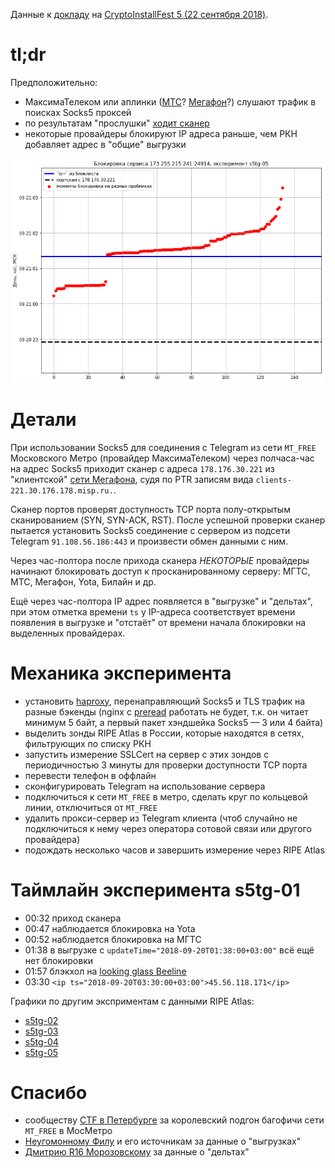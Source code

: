 Данные к [докладу](https://slides.ooni.io/2018/CIF/) на [CryptoInstallFest 5 (22 сентября 2018)](https://cryptofest.ru/).

tl;dr
=====

Предположительно:

- МаксимаТелеком или аплинки ([МТС](traceroute/2018-09-20-16-11-03.png)? [Мегафон](traceroute/2018-09-20-16-10-42.png)?) слушают трафик в поисках Socks5 проксей
- по результатам "прослушки" [ходит сканер](scanner-pcap/)
- некоторые провайдеры блокируют IP адреса раньше, чем РКН добавляет адрес в "общие" выгрузки

![славный график](the_fastest_draw.png)

Детали
======

При использовании Socks5 для соединения с Telegram из сети `MT_FREE`
Московского Метро (провайдер МаксимаТелеком) через полчаса-час на адрес Socks5
приходит сканер с адреса `178.176.30.221` из "клиентской" [сети Мегафона](https://stat.ripe.net/178.176.30.221),
судя по PTR записям вида `clients-221.30.176.178.misp.ru.`.

Сканер портов проверят доступность TCP порта полу-открытым сканированием (SYN, SYN-ACK, RST).
После успешной проверки сканер пытается установить Socks5 соединение с сервером
из подсети Telegram `91.108.56.186:443` и произвести обмен данными с ним.

Через час-полтора после прихода сканера _НЕКОТОРЫЕ_ провайдеры начинают блокировать
доступ к просканированному серверу: МГТС, МТС, Мегафон, Yota, Билайн и др.

Ещё через час-полтора IP адрес появляется в "выгрузке" и "дельтах", при этом
отметка времени `ts` у IP-адреса соответствует времени появления в выгрузке и
"отстаёт" от времени начала блокировки на выделенных провайдерах.

Механика эксперимента
=====================

- установить [haproxy](ansible/templates/haproxy.cfg), перенаправляющий Socks5 и TLS трафик на разные бэкенды (nginx с [preread](http://nginx.org/en/docs/stream/ngx_stream_ssl_preread_module.html) работать не будет, т.к. он читает минимум 5 байт, а первый пакет хэндшейка Socks5 &mdash; 3 или 4 байта)
- выделить зонды RIPE Atlas в России, которые находятся в сетях, фильтрующих по списку РКН
- запустить измерение SSLCert на сервер с этих зондов с периодичностью 3 минуты для проверки доступности TCP порта
- перевести телефон в оффлайн
- сконфигурировать Telegram на использование сервера
- подключиться к сети `MT_FREE` в метро, сделать круг по кольцевой линии, отключиться от `MT_FREE`
- удалить прокси-сервер из Telegram клиента (чтоб случайно не подключиться к нему через оператора сотовой связи или другого провайдера)
- подождать несколько часов и завершить измерение через RIPE Atlas

Таймлайн эксперимента s5tg-01
=============================

- 00:32 приход сканера
- 00:47 наблюдается блокировка на Yota
- 00:52 наблюдается блокировка на МГТС
- 01:38 в выгрузке с `updateTime="2018-09-20T01:38:00+03:00"` всё ещё нет блокировки
- 01:57 блэкхол на [looking glass Beeline](lg/beeline-2018-09-20-02-00-02.png)
- 03:30 `<ip ts="2018-09-20T03:30:00+03:00">45.56.118.171</ip>`

Графики по другим эксприментам с данными RIPE Atlas:

- [s5tg-02](https://nbviewer.jupyter.org/github/darkk/rkn-git-flow/blob/master/atlas-vis-02.ipynb)
- [s5tg-03](https://nbviewer.jupyter.org/github/darkk/rkn-git-flow/blob/master/atlas-vis-03.ipynb)
- [s5tg-04](https://nbviewer.jupyter.org/github/darkk/rkn-git-flow/blob/master/atlas-vis-04.ipynb)
- [s5tg-05](https://nbviewer.jupyter.org/github/darkk/rkn-git-flow/blob/master/atlas-vis-05.ipynb)

Спасибо
=======

- сообществу [CTF в Петербурге](https://t.me/spbctf) за королевский подгон багофичи сети `MT_FREE` в МосМетро
- [Неугомонному Филу](http://usher2.club/) и его источникам за данные о "выгрузках"
- [Дмитрию R16 Морозовскому](https://t.me/Dmarck) за данные о "дельтах"
